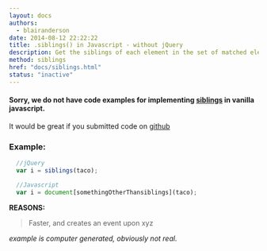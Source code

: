 ```yaml
---
layout: docs
authors:
  - blairanderson
date: 2014-08-12 22:22:22
title: .siblings() in Javascript - without jQuery
description: Get the siblings of each element in the set of matched elements, optionally filtered by a selector.
method: siblings
href: "docs/siblings.html"
status: "inactive"
---
```


#### Sorry, we do not have code examples for implementing [siblings](http://api.jquery.com/siblings/) in vanilla javascript.

It would be great if you submitted code on [github](https://github.com/blairanderson/without-jquery/blob/master/docs/siblings.md)

### Example:

```javascript
  //jQuery
  var i = siblings(taco);

  //Javascript
  var i = document[somethingOtherThansiblings](taco);

```

**REASONS:**
> Faster, and creates an event upon xyz

*example is computer generated, obviously not real.*
